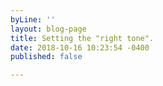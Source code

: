 ```yaml
---
byLine: ''
layout: blog-page
title: Setting the "right tone".
date: 2018-10-16 10:23:54 -0400
published: false

---
```

